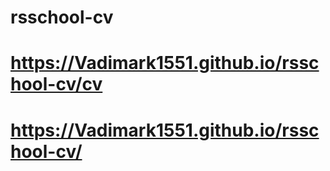 # rsschool-cv
# https://Vadimark1551.github.io/rsschool-cv/cv
# https://Vadimark1551.github.io/rsschool-cv/
